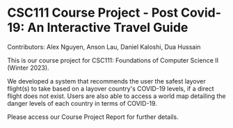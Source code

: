 # CSC111 Course Project - Post Covid-19: An Interactive Travel Guide


Contributors: Alex Nguyen, Anson Lau, Daniel Kaloshi, Dua Hussain

This is our course project for CSC111: Foundations of Computer Science II (Winter 2023).

We developed a system that recommends the user the safest layover flight(s) to take based on a layover country's 
COVID-19  levels, if a direct flight does not exist. Users are also able to access a world map detailing the danger 
levels of each country in terms of COVID-19.

Please access our Course Project Report for further details.
